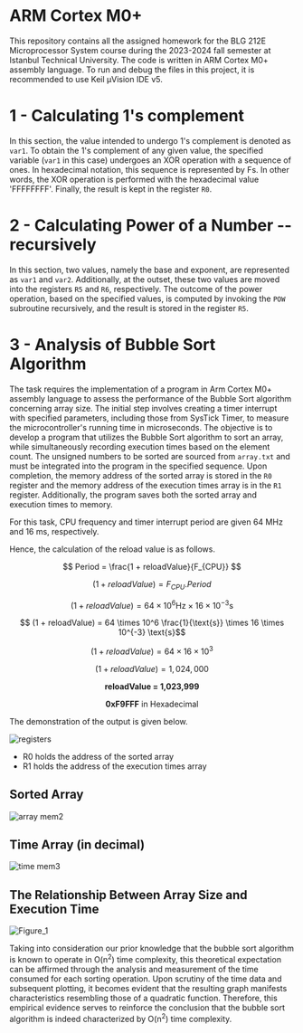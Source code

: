 # ARM Cortex M0+
This repository contains all the assigned homework for the BLG 212E Microprocessor System course during the 2023-2024 fall semester at Istanbul Technical University. The code is written in ARM Cortex M0+ assembly language. To run and debug the files in this project, it is recommended to use Keil µVision IDE v5.
# 1 - Calculating 1's complement
In this section, the value intended to undergo 1's complement is denoted as `var1`. To obtain the 1's complement of any given value, the specified variable (`var1` in this case) undergoes an XOR operation with a sequence of ones. In hexadecimal notation, this sequence is represented by Fs. In other words, the XOR operation is performed with the hexadecimal value 'FFFFFFFF'. Finally, the result is kept in the register `R0`.

# 2 - Calculating Power of a Number --recursively
In this section, two values, namely the base and exponent, are represented as `var1` and `var2`. Additionally, at the outset, these two values are moved into the registers `R5` and `R6`, respectively. The outcome of the power operation, based on the specified values, is computed by invoking the `POW` subroutine recursively, and the result is stored in the register `R5`.

# 3 - Analysis of Bubble Sort Algorithm
The task requires the implementation of a program in Arm Cortex M0+ assembly language to assess the performance of the Bubble Sort algorithm concerning array size. The initial step involves creating a timer interrupt with specified parameters, including those from SysTick Timer, to measure the microcontroller's running time in microseconds. The objective is to develop a program that utilizes the Bubble Sort algorithm to sort an array, while simultaneously recording execution times based on the element count. The unsigned numbers to be sorted are sourced from `array.txt` and must be integrated into the program in the specified sequence. Upon completion,  the memory address of the sorted array is stored in the `R0` register and the memory address of the execution times array is in the `R1` register. Additionally, the program saves both the sorted array and execution times to memory.

For this task, CPU frequency and timer interrupt period are given 64 MHz and 16 ms, respectively.

Hence, the calculation of the reload value is as follows.

$$ Period = \frac{1 + reloadValue}{F_{CPU}} $$

$$ (1 + reloadValue) = F_{CPU}.Period $$

$$ (1 + reloadValue) = 64\times10^6  \text{Hz} \times 16 \times 10^{-3} \text{s}$$

$$ (1 + reloadValue) = 64 \times 10^6 \frac{1}{\text{s}} \times 16 \times 10^{-3} \text{s}$$

$$ (1 + reloadValue) = 64 \times 16 \times 10^3 $$

$$ (1 + reloadValue) = 1,024,000 $$

$$ \textbf{reloadValue = 1,023,999}$$

$$ \textbf{0xF9FFF} \text{   in Hexadecimal}$$

The demonstration of the output is given below.

![registers](https://github.com/ibrahimkarateke/ARM-Cortex-M0-/assets/148653955/f0530530-f9b8-486d-8e02-e66024868fdf)

- R0 holds the address of the sorted array
- R1 holds the address of the execution times array



## Sorted Array
![array mem2](https://github.com/ibrahimkarateke/ARM-Cortex-M0-/assets/148653955/0e69a856-b3ea-4003-9974-fc4cb131e8d9)
## Time Array (in decimal)
![time mem3](https://github.com/ibrahimkarateke/ARM-Cortex-M0-/assets/148653955/31710ca8-2b6e-429a-b571-3308b642f281)

## The Relationship Between Array Size and Execution Time
![Figure_1](https://github.com/ibrahimkarateke/ARM-Cortex-M0-/assets/148653955/a1bb4dbc-d67a-4b7e-9f00-b4c8b36dbead)

Taking into consideration our prior knowledge that the bubble sort algorithm is known to operate in O(n<sup>2</sup>) time complexity, this theoretical expectation can be affirmed through the analysis and measurement of the time consumed for each sorting operation. Upon scrutiny of the time data and subsequent plotting, it becomes evident that the resulting graph manifests characteristics resembling those of a quadratic function. Therefore, this empirical evidence serves to reinforce the conclusion that the bubble sort algorithm is indeed characterized by O(n<sup>2</sup>) time complexity.

